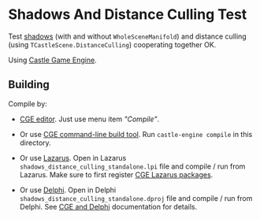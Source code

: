 # Shadows And Distance Culling Test

Test [shadows](https://castle-engine.io/shadow_volumes) (with and without `WholeSceneManifold`) and distance culling (using `TCastleScene.DistanceCulling`) cooperating together OK.

Using [Castle Game Engine](https://castle-engine.io/).

## Building

Compile by:

- [CGE editor](https://castle-engine.io/manual_editor.php). Just use menu item _"Compile"_.

- Or use [CGE command-line build tool](https://castle-engine.io/build_tool). Run `castle-engine compile` in this directory.

- Or use [Lazarus](https://www.lazarus-ide.org/). Open in Lazarus `shadows_distance_culling_standalone.lpi` file and compile / run from Lazarus. Make sure to first register [CGE Lazarus packages](https://castle-engine.io/lazarus).

- Or use [Delphi](https://www.embarcadero.com/products/Delphi). Open in Delphi `shadows_distance_culling_standalone.dproj` file and compile / run from Delphi. See [CGE and Delphi](https://castle-engine.io/delphi) documentation for details.
